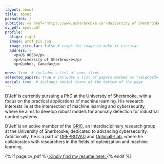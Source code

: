 ```yaml
---
layout: about
title: about
permalink: /
subtitle: <a href='https://www.usherbrooke.ca'>University of Sherbrooke</a>. 2500, boul. de l'Université, Sherbrooke (Québec) J1K 2R1.
cv_pdf: mycv.pdf
profile:
  align: right
  image: prof_pic.jpg
  image_circular: false # crops the image to make it circular
  address: >
    <p>D6 0053</p>
    <p>University of Sherbrooke</p>
    <p>Quebec, Canada</p>

news: true  # includes a list of news items
selected_papers: true # includes a list of papers marked as "selected={true}"
social: true  # includes social icons at the bottom of the page
---
```


[//]: # (Write your biography here. Tell the world about yourself. Link to your favorite [subreddit]&#40;http://reddit.com&#41;. You can put a picture in, too. The code is already in, just name your picture `prof_pic.jpg` and put it in the `img/` folder.)

[//]: # ()
[//]: # (Put your address / P.O. box / other info right below your picture. You can also disable any these elements by editing `profile` property of the YAML header of your `_pages/about.md`. Edit `_bibliography/papers.bib` and Jekyll will render your [publications page]&#40;/al-folio/publications/&#41; automatically.)

[//]: # ()
[//]: # (Link to your social media connections, too. This theme is set up to use [Font Awesome icons]&#40;http://fortawesome.github.io/Font-Awesome/&#41; and [Academicons]&#40;https://jpswalsh.github.io/academicons/&#41;, like the ones below. Add your Facebook, Twitter, LinkedIn, Google Scholar, or just disable all of them.)


D'Jeff is currently pursuing a PhD at the University of Sherbrooke, with a focus on the practical applications of 
machine learning. His research interests lie at the intersection of machine learning and cybersecurity, where he aims 
to develop robust models for anomaly detection for industrial control systems.

D'Jeff is an active member of the [GRIC](https://gric.recherche.usherbrooke.ca/equipe/djeff-nkashama-kanda/), an 
interdisciplinary research group, at the University of Sherbrooke, dedicated to advancing cybersecurity. 
Additionally, he is a part of [GREPROVAD](https://www.greprovad.org/docs/djeffkanda/) and
[Optimall-Lab](https://www.optimall-lab.org/membres.php), 
where he collaborates with researchers in the fields of 
optimization and machine learning.

{% if page.cv_pdf %}<a
href="{{ page.cv_pdf | prepend: 'assets/pdf/' | relative_url}}" target="_blank"
rel="noopener noreferrer" class="float-right"> Kindly find my resume here:<i class="fas fa-file-pdf"></i> </a>{% endif %}